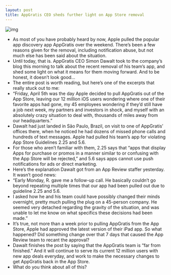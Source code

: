 ```yaml
---
layout: post
title: AppGratis CEO sheds further light on App Store removal
---
```

![img](http://media.idownloadblog.com/wp-content/uploads/2013/04/AppGratis-teaser.jpg)
* As most of you have probably heard by now, Apple pulled the popular app discovery app AppGratis over the weekend. There’s been a few reasons given for the removal, including notification abuse, but not much else has been said about the situation.
* Until today, that is. AppGratis CEO Simon Dawalt took to the company’s blog this morning to talk about the recent removal of his team’s app, and shed some light on what it means for them moving forward. And to be honest, it doesn’t look good…
* The entire post is worth reading, but here’s one of the excerpts that really stuck out to me:
* “Friday, April 5th was the day Apple decided to pull AppGratis out of the App Store, leaving our 12 million iOS users wondering where one of their favorite apps had gone, my 45 employees wondering if they’d still have a job next week, my partners and investors in shock, and myself with an absolutely crazy situation to deal with, thousands of miles away from our headquarters.”
* Dawalt had just landed in São Paulo, Brazil, on visit to one of AppGratis’ offices there, when he noticed he had dozens of missed phone calls and hundreds of text messages. Apple had pulled his team’s app for violating App Store Guidelines 2.25 and 5.6.
* For those who aren’t familiar with them, 2.25 says that “apps that display Apps for purchase or promos in a manner similar to or confusing with the App Store will be rejected,” and 5.6 says apps cannot use push notifications for ads or direct marketing.
* Here’s the explanation Dawalt got from an App Review staffer yesterday. It wasn’t good news:
* “Early Monday, R. gave me a follow-up call. He basically couldn’t go beyond repeating multiple times that our app had been pulled out due to guideline 2.25 and 5.6.
* I asked how he and his team could have possibly changed their minds overnight, pretty much pulling the plug on a 45-person company. He seemed very detached regarding the gravity of the situation, and was unable to let me know on what specifics these decisions had been made.”
* It’s true, not more than a week prior to pulling AppGratis from the App Store, Apple had approved the latest version of their iPad app. So what happened? Did something change over that 7 days that caused the App Review team to recant the approval?
* Dawalt finishes the post by saying that the AppGratis team is “far from finished.” And it will continue to serve its current 12 million users with new app deals everyday, and work to make the necessary changes to get AppGratis back in the App Store.
* What do you think about all of this?

